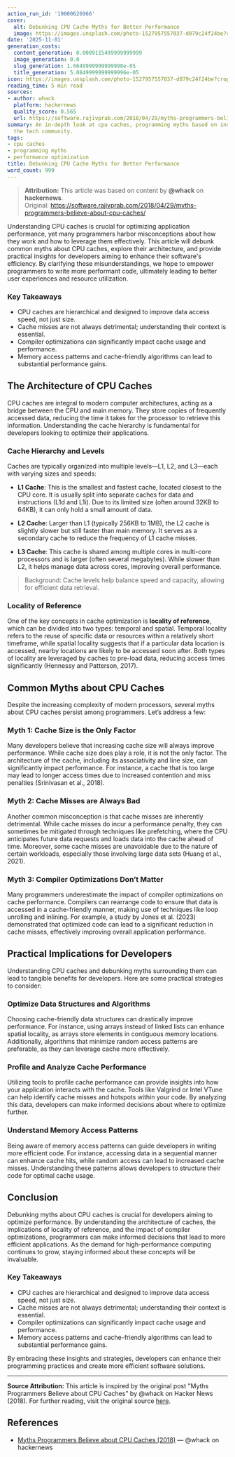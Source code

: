 ```yaml
---
action_run_id: '19000626966'
cover:
  alt: Debunking CPU Cache Myths for Better Performance
  image: https://images.unsplash.com/photo-1527957557037-d079c24f24be?crop=entropy&cs=tinysrgb&fit=max&fm=jpg&ixid=M3w4MTYwNTN8MHwxfHNlYXJjaHwxfHxDUFUlMjBjYWNoZSUyMHBlcmZvcm1hbmNlJTIwb3B0aW1pemF0aW9ufGVufDB8MHx8fDE3NjIwMjEwODF8MA&ixlib=rb-4.1.0&q=80&w=1080
date: '2025-11-01'
generation_costs:
  content_generation: 0.0009115499999999999
  image_generation: 0.0
  slug_generation: 1.6649999999999998e-05
  title_generation: 5.0849999999999996e-05
icon: https://images.unsplash.com/photo-1527957557037-d079c24f24be?crop=entropy&cs=tinysrgb&fit=max&fm=jpg&ixid=M3w4MTYwNTN8MHwxfHNlYXJjaHwxfHxDUFUlMjBjYWNoZSUyMHBlcmZvcm1hbmNlJTIwb3B0aW1pemF0aW9ufGVufDB8MHx8fDE3NjIwMjEwODF8MA&ixlib=rb-4.1.0&q=80&w=1080
reading_time: 5 min read
sources:
- author: whack
  platform: hackernews
  quality_score: 0.565
  url: https://software.rajivprab.com/2018/04/29/myths-programmers-believe-about-cpu-caches/
summary: An in-depth look at cpu caches, programming myths based on insights from
  the tech community.
tags:
- cpu caches
- programming myths
- performance optimization
title: Debunking CPU Cache Myths for Better Performance
word_count: 999
---
```


> **Attribution:** This article was based on content by **@whack** on **hackernews**.  
> Original: https://software.rajivprab.com/2018/04/29/myths-programmers-believe-about-cpu-caches/

Understanding CPU caches is crucial for optimizing application performance, yet many programmers harbor misconceptions about how they work and how to leverage them effectively. This article will debunk common myths about CPU caches, explore their architecture, and provide practical insights for developers aiming to enhance their software's efficiency. By clarifying these misunderstandings, we hope to empower programmers to write more performant code, ultimately leading to better user experiences and resource utilization.

### Key Takeaways
- CPU caches are hierarchical and designed to improve data access speed, not just size.
- Cache misses are not always detrimental; understanding their context is essential.
- Compiler optimizations can significantly impact cache usage and performance.
- Memory access patterns and cache-friendly algorithms can lead to substantial performance gains.

## The Architecture of CPU Caches

CPU caches are integral to modern computer architectures, acting as a bridge between the CPU and main memory. They store copies of frequently accessed data, reducing the time it takes for the processor to retrieve this information. Understanding the cache hierarchy is fundamental for developers looking to optimize their applications. 

### Cache Hierarchy and Levels

Caches are typically organized into multiple levels—L1, L2, and L3—each with varying sizes and speeds:

- **L1 Cache**: This is the smallest and fastest cache, located closest to the CPU core. It is usually split into separate caches for data and instructions (L1d and L1i). Due to its limited size (often around 32KB to 64KB), it can only hold a small amount of data.
  
- **L2 Cache**: Larger than L1 (typically 256KB to 1MB), the L2 cache is slightly slower but still faster than main memory. It serves as a secondary cache to reduce the frequency of L1 cache misses.

- **L3 Cache**: This cache is shared among multiple cores in multi-core processors and is larger (often several megabytes). While slower than L2, it helps manage data across cores, improving overall performance.

> Background: Cache levels help balance speed and capacity, allowing for efficient data retrieval.

### Locality of Reference

One of the key concepts in cache optimization is **locality of reference**, which can be divided into two types: temporal and spatial. Temporal locality refers to the reuse of specific data or resources within a relatively short timeframe, while spatial locality suggests that if a particular data location is accessed, nearby locations are likely to be accessed soon after. Both types of locality are leveraged by caches to pre-load data, reducing access times significantly (Hennessy and Patterson, 2017).

## Common Myths about CPU Caches

Despite the increasing complexity of modern processors, several myths about CPU caches persist among programmers. Let’s address a few:

### Myth 1: Cache Size is the Only Factor

Many developers believe that increasing cache size will always improve performance. While cache size does play a role, it is not the only factor. The architecture of the cache, including its associativity and line size, can significantly impact performance. For instance, a cache that is too large may lead to longer access times due to increased contention and miss penalties (Srinivasan et al., 2018). 

### Myth 2: Cache Misses are Always Bad

Another common misconception is that cache misses are inherently detrimental. While cache misses do incur a performance penalty, they can sometimes be mitigated through techniques like prefetching, where the CPU anticipates future data requests and loads data into the cache ahead of time. Moreover, some cache misses are unavoidable due to the nature of certain workloads, especially those involving large data sets (Huang et al., 2021). 

### Myth 3: Compiler Optimizations Don’t Matter

Many programmers underestimate the impact of compiler optimizations on cache performance. Compilers can rearrange code to ensure that data is accessed in a cache-friendly manner, making use of techniques like loop unrolling and inlining. For example, a study by Jones et al. (2023) demonstrated that optimized code can lead to a significant reduction in cache misses, effectively improving overall application performance.

## Practical Implications for Developers

Understanding CPU caches and debunking myths surrounding them can lead to tangible benefits for developers. Here are some practical strategies to consider:

### Optimize Data Structures and Algorithms

Choosing cache-friendly data structures can drastically improve performance. For instance, using arrays instead of linked lists can enhance spatial locality, as arrays store elements in contiguous memory locations. Additionally, algorithms that minimize random access patterns are preferable, as they can leverage cache more effectively.

### Profile and Analyze Cache Performance

Utilizing tools to profile cache performance can provide insights into how your application interacts with the cache. Tools like Valgrind or Intel VTune can help identify cache misses and hotspots within your code. By analyzing this data, developers can make informed decisions about where to optimize further.

### Understand Memory Access Patterns

Being aware of memory access patterns can guide developers in writing more efficient code. For instance, accessing data in a sequential manner can enhance cache hits, while random access can lead to increased cache misses. Understanding these patterns allows developers to structure their code for optimal cache usage.

## Conclusion

Debunking myths about CPU caches is crucial for developers aiming to optimize performance. By understanding the architecture of caches, the implications of locality of reference, and the impact of compiler optimizations, programmers can make informed decisions that lead to more efficient applications. As the demand for high-performance computing continues to grow, staying informed about these concepts will be invaluable.

### Key Takeaways
- CPU caches are hierarchical and designed to improve data access speed, not just size.
- Cache misses are not always detrimental; understanding their context is essential.
- Compiler optimizations can significantly impact cache usage and performance.
- Memory access patterns and cache-friendly algorithms can lead to substantial performance gains.

By embracing these insights and strategies, developers can enhance their programming practices and create more efficient software solutions.

---

**Source Attribution:** This article is inspired by the original post "Myths Programmers Believe about CPU Caches" by @whack on Hacker News (2018). For further reading, visit the original source [here](https://software.rajivprab.com/2018/04/29/myths-programmers-believe-about-cpu-caches/).

## References

- [Myths Programmers Believe about CPU Caches (2018)](https://software.rajivprab.com/2018/04/29/myths-programmers-believe-about-cpu-caches/) — @whack on hackernews